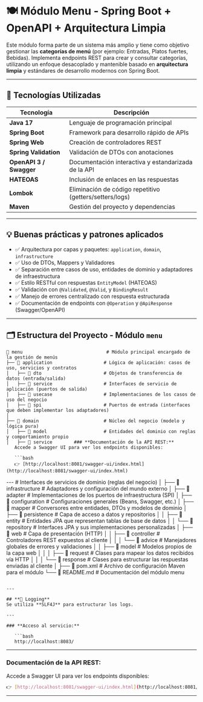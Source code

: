 # 🍽️ Módulo Menu - Spring Boot + OpenAPI + Arquitectura Limpia

Este módulo forma parte de un sistema más amplio y tiene como objetivo gestionar las **categorías de menú** (por ejemplo: Entradas, Platos fuertes, Bebidas). Implementa endpoints REST para crear y consultar categorías, utilizando un enfoque desacoplado y mantenible basado en **arquitectura limpia** y estándares de desarrollo modernos con Spring Boot.

---

## 🧰 Tecnologías Utilizadas

| Tecnología             | Descripción                                                 |
|------------------------|-------------------------------------------------------------|
| **Java 17**            | Lenguaje de programación principal                          |
| **Spring Boot**        | Framework para desarrollo rápido de APIs                    |
| **Spring Web**         | Creación de controladores REST                              |
| **Spring Validation**  | Validación de DTOs con anotaciones                          |
| **OpenAPI 3 / Swagger**| Documentación interactiva y estandarizada de la API         |
| **HATEOAS**            | Inclusión de enlaces en las respuestas                      |
| **Lombok**             | Eliminación de código repetitivo (getters/setters/logs)     |
| **Maven**              | Gestión del proyecto y dependencias                         |

---

## 💡 Buenas prácticas y patrones aplicados

- ✅ Arquitectura por capas y paquetes: `application`, `domain`, `infrastructure`
- ✅ Uso de DTOs, Mappers y Validadores
- ✅ Separación entre casos de uso, entidades de dominio y adaptadores de infraestructura
- ✅ Estilo RESTful con respuestas `EntityModel` (HATEOAS)
- ✅ Validación con `@Validated`, `@Valid`, y `BindingResult`
- ✅ Manejo de errores centralizado con respuesta estructurada
- ✅ Documentación de endpoints con `@Operation` y `@ApiResponse` (Swagger/OpenAPI)

---

## 🗂️ Estructura del Proyecto - Módulo `menu`

```
📁 menu                               # Módulo principal encargado de la gestión de menús
├── 📁 application                   # Lógica de aplicación: casos de uso, servicios y contratos
│   ├── 📁 dto                       # Objetos de transferencia de datos (entrada/salida)
│   ├── 📁 service                   # Interfaces de servicio de aplicación (puertos de salida)
│   ├── 📁 usecase                   # Implementaciones de los casos de uso del negocio
│   ├── 📁 spi                       # Puertos de entrada (interfaces que deben implementar los adaptadores)
│
├── 📁 domain                        # Núcleo del negocio (modelo y lógica pura)
│   ├── 📁 model                     # Entidades del dominio con reglas y comportamiento propio
│   ├── 📁 service        ### **Documentación de la API REST:**  
   Accede a Swagger UI para ver los endpoints disponibles:  
   
   ```bash
   👉 [http://localhost:8081/swagger-ui/index.html](http://localhost:8081/swagger-ui/index.html)
   ```
  

---           # Interfaces de servicios de dominio (reglas del negocio)
│
├── 📁 infrastructure               # Adaptadores y configuración del mundo externo
│   ├── 📁 adapter                   # Implementaciones de los puertos de infraestructura (SPI)
│   ├── 📁 configuration             # Configuraciones generales (Beans, Swagger, etc.)
│   ├── 📁 mapper                    # Conversores entre entidades, DTOs y modelos de dominio
│   ├── 📁 persistence               # Capa de acceso a datos y repositorios
│   │   ├── 📁 entity                # Entidades JPA que representan tablas de base de datos
│   │   └── 📁 repository            # Interfaces JPA y sus implementaciones personalizadas
│   ├── 📁 web                       # Capa de presentación (HTTP)
│   │   ├── 📁 controller            # Controladores REST expuestos al cliente
│   │   │   └── 📁 advice            # Manejadores globales de errores y validaciones
│   │   ├── 📁 model                 # Modelos propios de la capa web
│   │   │   ├── 📁 request           # Clases para mapear los datos recibidos vía HTTP
│   │   │   └── 📁 response          # Clases para estructurar las respuestas enviadas al cliente
│
├── 📄 pom.xml                       # Archivo de configuración Maven para el módulo
└── 📄 README.md                     # Documentación del módulo menu
```

---

## **📝 Logging**
Se utiliza **SLF4J** para estructurar los logs.

---

### **Acceso al servicio:**  
   
   ```bash
   http://localhost:8083/
   ```
  
---

### **Documentación de la API REST:**  
   Accede a Swagger UI para ver los endpoints disponibles:  
   
   ```bash
   👉 [http://localhost:8081/swagger-ui/index.html](http://localhost:8081/swagger-ui/index.html)
   ```
  

---